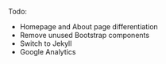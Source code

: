 Todo:
* Homepage and About page differentiation
* Remove unused Bootstrap components
* Switch to Jekyll
* Google Analytics

